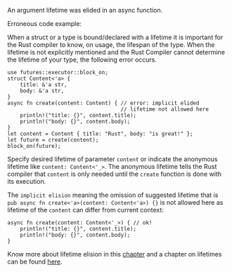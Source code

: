 An argument lifetime was elided in an async function.

Erroneous code example:

When a struct or a type is bound/declared with a lifetime it is important for
the Rust compiler to know, on usage, the lifespan of the type. When the
lifetime is not explicitly mentioned and the Rust Compiler cannot determine
the lifetime of your type, the following error occurs.

```compile_fail,E0726
use futures::executor::block_on;
struct Content<'a> {
    title: &'a str,
    body: &'a str,
}
async fn create(content: Content) { // error: implicit elided
                                    // lifetime not allowed here
    println!("title: {}", content.title);
    println!("body: {}", content.body);
}
let content = Content { title: "Rust", body: "is great!" };
let future = create(content);
block_on(future);
```

Specify desired lifetime of parameter `content` or indicate the anonymous
lifetime like `content: Content<'_>`. The anonymous lifetime tells the Rust
compiler that `content` is only needed until the `create` function is done with
its execution.

The `implicit elision` meaning the omission of suggested lifetime that is
`pub async fn create<'a>(content: Content<'a>) {}` is not allowed here as
lifetime of the `content` can differ from current context:

```ignore (needs futures dependency)
async fn create(content: Content<'_>) { // ok!
    println!("title: {}", content.title);
    println!("body: {}", content.body);
}
```

Know more about lifetime elision in this [chapter][lifetime-elision] and a
chapter on lifetimes can be found [here][lifetimes].

[lifetime-elision]: https://doc.rust-lang.org/book/ch10-03-lifetime-syntax.html#lifetime-elision
[lifetimes]: https://doc.rust-lang.org/rust-by-example/scope/lifetime.html
